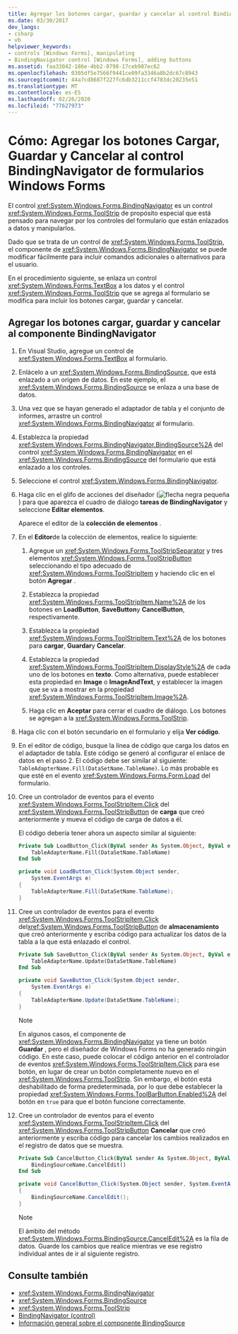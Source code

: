 ```yaml
---
title: Agregar los botones cargar, guardar y cancelar al control BindingNavigator
ms.date: 03/30/2017
dev_langs:
- csharp
- vb
helpviewer_keywords:
- controls [Windows Forms], manipulating
- BindingNavigator control [Windows Forms], adding buttons
ms.assetid: faa33042-186e-4bb2-8798-17ceb987ec62
ms.openlocfilehash: 0305df5e7566f9441ce09fa3346a8b2dc67c8943
ms.sourcegitcommit: 44a7cd8687f227fc6db3211ccf4783dc20235e51
ms.translationtype: MT
ms.contentlocale: es-ES
ms.lasthandoff: 02/26/2020
ms.locfileid: "77627973"
---
```

# <a name="how-to-add-load-save-and-cancel-buttons-to-the-windows-forms-bindingnavigator-control"></a>Cómo: Agregar los botones Cargar, Guardar y Cancelar al control BindingNavigator de formularios Windows Forms

El control <xref:System.Windows.Forms.BindingNavigator> es un control <xref:System.Windows.Forms.ToolStrip> de propósito especial que está pensado para navegar por los controles del formulario que están enlazados a datos y manipularlos.

Dado que se trata de un control de <xref:System.Windows.Forms.ToolStrip>, el componente de <xref:System.Windows.Forms.BindingNavigator> se puede modificar fácilmente para incluir comandos adicionales o alternativos para el usuario.

En el procedimiento siguiente, se enlaza un control <xref:System.Windows.Forms.TextBox> a los datos y el control <xref:System.Windows.Forms.ToolStrip> que se agrega al formulario se modifica para incluir los botones cargar, guardar y cancelar.

## <a name="add-load-save-and-cancel-buttons-to-the-bindingnavigator-component"></a>Agregar los botones cargar, guardar y cancelar al componente BindingNavigator

1. En Visual Studio, agregue un control de <xref:System.Windows.Forms.TextBox> al formulario.

2. Enlácelo a un <xref:System.Windows.Forms.BindingSource>, que está enlazado a un origen de datos. En este ejemplo, el <xref:System.Windows.Forms.BindingSource> se enlaza a una base de datos.

3. Una vez que se hayan generado el adaptador de tabla y el conjunto de informes, arrastre un control <xref:System.Windows.Forms.BindingNavigator> al formulario.

4. Establezca la propiedad <xref:System.Windows.Forms.BindingNavigator.BindingSource%2A> del control <xref:System.Windows.Forms.BindingNavigator> en el <xref:System.Windows.Forms.BindingSource> del formulario que está enlazado a los controles.

5. Seleccione el control <xref:System.Windows.Forms.BindingNavigator>.

6. Haga clic en el glifo de acciones del diseñador (![flecha negra pequeña](./media/designer-actions-glyph.gif)) para que aparezca el cuadro de diálogo **tareas de BindingNavigator** y seleccione **Editar elementos**.

     Aparece el editor de la **colección de elementos** .

7. En el **Editor**de la colección de elementos, realice lo siguiente:

    1. Agregue un <xref:System.Windows.Forms.ToolStripSeparator> y tres elementos <xref:System.Windows.Forms.ToolStripButton> seleccionando el tipo adecuado de <xref:System.Windows.Forms.ToolStripItem> y haciendo clic en el botón **Agregar** .

    2. Establezca la propiedad <xref:System.Windows.Forms.ToolStripItem.Name%2A> de los botones en **LoadButton**, **SaveButton**y **CancelButton**, respectivamente.

    3. Establezca la propiedad <xref:System.Windows.Forms.ToolStripItem.Text%2A> de los botones para **cargar**, **Guardar**y **Cancelar**.

    4. Establezca la propiedad <xref:System.Windows.Forms.ToolStripItem.DisplayStyle%2A> de cada uno de los botones en **texto**. Como alternativa, puede establecer esta propiedad en **Image** o **ImageAndText**, y establecer la imagen que se va a mostrar en la propiedad <xref:System.Windows.Forms.ToolStripItem.Image%2A>.

    5. Haga clic en **Aceptar** para cerrar el cuadro de diálogo. Los botones se agregan a la <xref:System.Windows.Forms.ToolStrip>.

8. Haga clic con el botón secundario en el formulario y elija **Ver código**.

9. En el editor de código, busque la línea de código que carga los datos en el adaptador de tabla. Este código se generó al configurar el enlace de datos en el paso 2. El código debe ser similar al siguiente: `TableAdapterName.Fill(DataSetName.TableName)`. Lo más probable es que esté en el evento <xref:System.Windows.Forms.Form.Load> del formulario.

10. Cree un controlador de eventos para el evento <xref:System.Windows.Forms.ToolStripItem.Click> del <xref:System.Windows.Forms.ToolStripButton> de **carga** que creó anteriormente y mueva el código de carga de datos a él.

     El código debería tener ahora un aspecto similar al siguiente:

    ```vb
    Private Sub LoadButton_Click(ByVal sender As System.Object, ByVal e As System.EventArgs) Handles LoadButton.Click
        TableAdapterName.Fill(DataSetName.TableName)
    End Sub
    ```

    ```csharp
    private void LoadButton_Click(System.Object sender,
        System.EventArgs e)
    {
        TableAdapterName.Fill(DataSetName.TableName);
    }
    ```

11. Cree un controlador de eventos para el evento <xref:System.Windows.Forms.ToolStripItem.Click> del<xref:System.Windows.Forms.ToolStripButton> de **almacenamiento** que creó anteriormente y escriba código para actualizar los datos de la tabla a la que está enlazado el control.

    ```vb
    Private Sub SaveButton_Click(ByVal sender As System.Object, ByVal e As System.EventArgs) Handles SaveButton.Click
        TableAdapterName.Update(DataSetName.TableName)
    End Sub
    ```

    ```csharp
    private void SaveButton_Click(System.Object sender,
        System.EventArgs e)
    {
        TableAdapterName.Update(DataSetName.TableName);
    }
    ```

    > [!NOTE]
    > En algunos casos, el componente de <xref:System.Windows.Forms.BindingNavigator> ya tiene un botón **Guardar** , pero el diseñador de Windows Forms no ha generado ningún código. En este caso, puede colocar el código anterior en el controlador de eventos <xref:System.Windows.Forms.ToolStripItem.Click> para ese botón, en lugar de crear un botón completamente nuevo en el <xref:System.Windows.Forms.ToolStrip>. Sin embargo, el botón está deshabilitado de forma predeterminada, por lo que debe establecer la propiedad <xref:System.Windows.Forms.ToolBarButton.Enabled%2A> del botón en `true` para que el botón funcione correctamente.

12. Cree un controlador de eventos para el evento <xref:System.Windows.Forms.ToolStripItem.Click> del <xref:System.Windows.Forms.ToolStripButton> **Cancelar** que creó anteriormente y escriba código para cancelar los cambios realizados en el registro de datos que se muestra.

    ```vb
    Private Sub CancelButton_Click(ByVal sender As System.Object, ByVal e As System.EventArgs) Handles CancelButton.Click
        BindingSourceName.CancelEdit()
    End Sub
    ```

    ```csharp
    private void CancelButton_Click(System.Object sender, System.EventArgs e)
    {
        BindingSourceName.CancelEdit();
    }
    ```

    > [!NOTE]
    > El ámbito del método <xref:System.Windows.Forms.BindingSource.CancelEdit%2A> es la fila de datos. Guarde los cambios que realice mientras ve ese registro individual antes de ir al siguiente registro.

## <a name="see-also"></a>Consulte también

- <xref:System.Windows.Forms.BindingNavigator>
- <xref:System.Windows.Forms.BindingSource>
- <xref:System.Windows.Forms.ToolStrip>
- [BindingNavigator (control)](bindingnavigator-control-windows-forms.md)
- [Información general sobre el componente BindingSource](bindingsource-component-overview.md)
